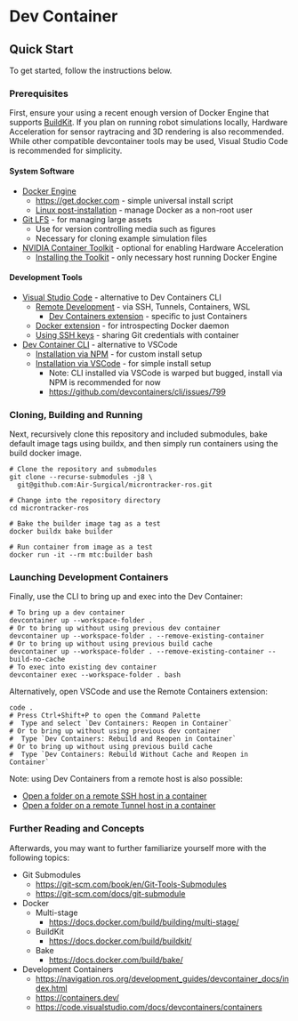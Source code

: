 # Dev Container

## Quick Start

To get started, follow the instructions below.

### Prerequisites

First, ensure your using a recent enough version of Docker Engine that supports [BuildKit](https://docs.docker.com/build/buildkit/). If you plan on running robot simulations locally, Hardware Acceleration for sensor raytracing and 3D rendering is also recommended. While other compatible devcontainer tools may be used, Visual Studio Code is recommended for simplicity.

#### System Software
- [Docker Engine](https://docs.docker.com/engine/install/)
  - https://get.docker.com - simple universal install script
  - [Linux post-installation](https://docs.docker.com/engine/install/linux-postinstall/) - manage Docker as a non-root user
- [Git LFS](https://git-lfs.github.com/) - for managing large assets
  - Use for version controlling media such as figures
  - Necessary for cloning example simulation files
- [NVIDIA Container Toolkit](https://github.com/NVIDIA/nvidia-container-toolkit) - optional for enabling Hardware Acceleration
  - [Installing the Toolkit](https://docs.nvidia.com/datacenter/cloud-native/container-toolkit/latest/install-guide.html) - only necessary host running Docker Engine

#### Development Tools
- [Visual Studio Code](https://code.visualstudio.com/) - alternative to Dev Containers CLI
  - [Remote Development](https://marketplace.visualstudio.com/items?itemName=ms-vscode-remote.vscode-remote-extensionpack) - via SSH, Tunnels, Containers, WSL
    - [Dev Containers extension](https://marketplace.visualstudio.com/items?itemName=ms-vscode-remote.remote-containers) - specific to just Containers
  - [Docker extension](https://marketplace.visualstudio.com/items?itemName=ms-azuretools.vscode-docker) - for introspecting Docker daemon
  - [Using SSH keys](https://code.visualstudio.com/remote/advancedcontainers/sharing-git-credentials#_using-ssh-keys) - sharing Git credentials with container
- [Dev Container CLI](https://github.com/devcontainers/cli) - alternative to VSCode
  - [Installation via NPM](https://github.com/devcontainers/cli?tab=readme-ov-file#npm-install) - for custom install setup
  - [Installation via VSCode](https://code.visualstudio.com/docs/devcontainers/devcontainer-cli) - for simple install setup
    - Note: CLI installed via VSCode is warped but bugged, install via NPM is recommended for now
    - https://github.com/devcontainers/cli/issues/799

### Cloning, Building and Running

Next, recursively clone this repository and included submodules, bake default image tags using buildx, and then simply run containers using the build docker image.

```shell
# Clone the repository and submodules
git clone --recurse-submodules -j8 \
  git@github.com:Air-Surgical/microntracker-ros.git

# Change into the repository directory
cd microntracker-ros

# Bake the builder image tag as a test
docker buildx bake builder

# Run container from image as a test
docker run -it --rm mtc:builder bash
```

### Launching Development Containers

Finally, use the CLI to bring up and exec into the Dev Container:

```shell
# To bring up a dev container
devcontainer up --workspace-folder .
# Or to bring up without using previous dev container
devcontainer up --workspace-folder . --remove-existing-container
# Or to bring up without using previous build cache
devcontainer up --workspace-folder . --remove-existing-container --build-no-cache
# To exec into existing dev container
devcontainer exec --workspace-folder . bash
```

Alternatively, open VSCode and use the Remote Containers extension:

```shell
code .
# Press Ctrl+Shift+P to open the Command Palette
#  Type and select `Dev Containers: Reopen in Container`
# Or to bring up without using previous dev container
#  Type `Dev Containers: Rebuild and Reopen in Container`
# Or to bring up without using previous build cache
#  Type `Dev Containers: Rebuild Without Cache and Reopen in Container`
```

Note: using Dev Containers from a remote host is also possible:

-  [Open a folder on a remote SSH host in a container](https://code.visualstudio.com/docs/devcontainers/containers#_open-a-folder-on-a-remote-ssh-host-in-a-container)
-  [Open a folder on a remote Tunnel host in a container](https://code.visualstudio.com/docs/devcontainers/containers#_open-a-folder-on-a-remote-tunnel-host-in-a-container)

### Further Reading and Concepts

Afterwards, you may want to further familiarize yourself more with the following topics:

- Git Submodules
  - https://git-scm.com/book/en/Git-Tools-Submodules
  - https://git-scm.com/docs/git-submodule
- Docker
  - Multi-stage
    - https://docs.docker.com/build/building/multi-stage/
  - BuildKit
    - https://docs.docker.com/build/buildkit/
  - Bake
    - https://docs.docker.com/build/bake/
- Development Containers
  - https://navigation.ros.org/development_guides/devcontainer_docs/index.html
  - https://containers.dev/
  - https://code.visualstudio.com/docs/devcontainers/containers
